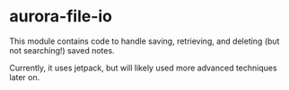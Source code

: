 # aurora-file-io

This module contains code to handle saving, retrieving, and deleting (but not searching!) saved notes.

Currently, it uses jetpack, but will likely used more advanced techniques later on.
